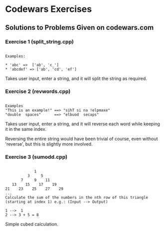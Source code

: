 # Codewars Exercises
## Solutions to Problems Given on codewars.com

### Exercise 1 (split_string.cpp)

``` Complete the solution so that it splits the string into pairs of two characters. If the string contains an odd number of characters then it should replace the missing second character of the final pair with an underscore ('_').

Examples:

* 'abc' =>  ['ab', 'c_']
* 'abcdef' => ['ab', 'cd', 'ef']
```

Takes user input, enter a string, and it will split the string as required. 


### Exercise 2 (revwords.cpp)

``` Complete the function that accepts a string parameter, and reverses each word in the string. All spaces in the string should be retained.

Examples
"This is an example!" ==> "sihT si na !elpmaxe"
"double  spaces"      ==> "elbuod  secaps"
```

Takes user input, enter a string, and it will reverse each word while keeping it in the same index.

Reversing the entire string would have been trivial of course, even without 'reverse', but this is slightly more involved.

### Exercise 3 (sumodd.cpp)

``` Given the triangle of consecutive odd numbers:

             1
          3     5
       7     9    11
   13    15    17    19
21    23    25    27    29
...
Calculate the sum of the numbers in the nth row of this triangle (starting at index 1) e.g.: (Input --> Output)

1 -->  1
2 --> 3 + 5 = 8
```

Simple cubed calculation.
